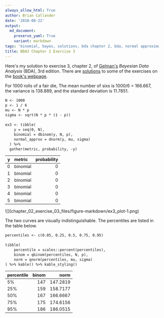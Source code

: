 ```yaml
---
always_allow_html: True
author: Brian Callander
date: '2018-08-22'
output:
  md_document:
    preserve_yaml: True
    variant: markdown
tags: 'binomial, bayes, solutions, bda chapter 2, bda, normal approximation'
title: BDA3 Chapter 2 Exercise 3
---
```


Here's my solution to exercise 3, chapter 2, of
[Gelman's](https://andrewgelman.com/) *Bayesian Data Analysis* (BDA),
3rd edition. There are
[solutions](http://www.stat.columbia.edu/~gelman/book/solutions.pdf) to
some of the exercises on the [book's
webpage](http://www.stat.columbia.edu/~gelman/book/).

<!--more-->
<div style="display:none">

$\DeclareMathOperator{\dbinomial}{binomial}  \DeclareMathOperator{\dbern}{Bernoulli}  \DeclareMathOperator{\dbeta}{beta}$

</div>

For 1000 rolls of a fair die, The mean number of sixs is 1000/6 =
166.667, the variance is 138.889, and the standard deviation is 11.7851.

``` {.r}
N <- 1000
p <- 1 / 6
mu <- N * p
sigma <- sqrt(N * p * (1 - p))

ex3 <- tibble(
    y = seq(0, N),
    binomial = dbinom(y, N, p),
    normal_approx = dnorm(y, mu, sigma)
  ) %>% 
  gather(metric, probability, -y) 
```

<table class="table" style="margin-left: auto; margin-right: auto;">
<thead>
<tr>
<th style="text-align:right;">
y
</th>
<th style="text-align:left;">
metric
</th>
<th style="text-align:right;">
probability
</th>
</tr>
</thead>
<tbody>
<tr>
<td style="text-align:right;">
0
</td>
<td style="text-align:left;">
binomial
</td>
<td style="text-align:right;">
0
</td>
</tr>
<tr>
<td style="text-align:right;">
1
</td>
<td style="text-align:left;">
binomial
</td>
<td style="text-align:right;">
0
</td>
</tr>
<tr>
<td style="text-align:right;">
2
</td>
<td style="text-align:left;">
binomial
</td>
<td style="text-align:right;">
0
</td>
</tr>
<tr>
<td style="text-align:right;">
3
</td>
<td style="text-align:left;">
binomial
</td>
<td style="text-align:right;">
0
</td>
</tr>
<tr>
<td style="text-align:right;">
4
</td>
<td style="text-align:left;">
binomial
</td>
<td style="text-align:right;">
0
</td>
</tr>
<tr>
<td style="text-align:right;">
5
</td>
<td style="text-align:left;">
binomial
</td>
<td style="text-align:right;">
0
</td>
</tr>
</tbody>
</table>
![](chapter_02_exercise_03_files/figure-markdown/ex3_plot-1.png)

The two curves are visually indistinguishable. The percentiles are
listed in the table below.

``` {.r}
percentiles <- c(0.05, 0.25, 0.5, 0.75, 0.95)

tibble(
    percentile = scales::percent(percentiles),
    binom = qbinom(percentiles, N, p),
    norm = qnorm(percentiles, mu, sigma)
) %>% kable() %>% kable_styling()
```

<table class="table" style="margin-left: auto; margin-right: auto;">
<thead>
<tr>
<th style="text-align:left;">
percentile
</th>
<th style="text-align:right;">
binom
</th>
<th style="text-align:right;">
norm
</th>
</tr>
</thead>
<tbody>
<tr>
<td style="text-align:left;">
5%
</td>
<td style="text-align:right;">
147
</td>
<td style="text-align:right;">
147.2819
</td>
</tr>
<tr>
<td style="text-align:left;">
25%
</td>
<td style="text-align:right;">
159
</td>
<td style="text-align:right;">
158.7177
</td>
</tr>
<tr>
<td style="text-align:left;">
50%
</td>
<td style="text-align:right;">
167
</td>
<td style="text-align:right;">
166.6667
</td>
</tr>
<tr>
<td style="text-align:left;">
75%
</td>
<td style="text-align:right;">
175
</td>
<td style="text-align:right;">
174.6156
</td>
</tr>
<tr>
<td style="text-align:left;">
95%
</td>
<td style="text-align:right;">
186
</td>
<td style="text-align:right;">
186.0515
</td>
</tr>
</tbody>
</table>
